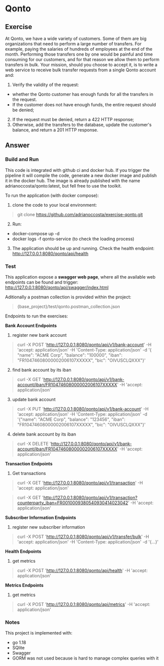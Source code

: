 # Qonto

## Exercise

At Qonto, we have a wide variety of customers.
Some of them are big organizations that need to perform a large number of transfers.
For example, paying the salaries of hundreds of employees at the end of the month.
Performing those transfers one by one would be painful and time consuming for our customers,
and for that reason we allow them to perform transfers in bulk.
Your mission, should you choose to accept it, is to write a web service to receive
bulk transfer requests from a single Qonto account and:
1. Verify the validity of the request:
* whether the Qonto customer has enough funds for all the transfers in the request.
* If the customer does not have enough funds, the entire request should be denied;
2. If the request must be denied, return a 422 HTTP response;
3. Otherwise, add the transfers to the database, update the customer's balance, and return a 201 HTTP response.

## Answer

### Build and Run

This code is integrated with github ci and docker hub.
If you trigger the pipeline it will compile the code, generate a new docker image and publish it in the docker hub.
The image is already published with the name adrianoccosta/qonto:latest, but fell free to use the toolkit.

To run the application (with docker compose):
1.	clone the code to your local environment:
>  git clone https://github.com/adrianoccosta/exercise-qonto.git
2.	Run:
*  docker-compose up -d
*  docker logs -f qonto-service (to check the loading process)
3.	The application should be up and running. Check the health endpoint: http://127.0.0.1:8080/qonto/api/health

### Test

This application expose a **swagger web page**, where all the available web endpoints can be found and trigger:
http://127.0.0.1:8080/qonto/api/swagger/index.html

Aditionally a postman collection is provided within the project:
>  {base_project}/test/qonto.postman_collection.json


Endpoints to run the exercises:

**Bank Account Endpoints**

1. register new bank account
> curl -X POST 'http://127.0.0.1:8080/qonto/api/v1/bank-account' -H 'accept: application/json' -H 'Content-Type: application/json' -d '{ "name": "ACME Corp", "balance": "100000", "iban": "FR10474608000002006107XXXXX", "bic": "OIVUSCLQXXX"}'
 
2. find bank account by its iban
> curl -X GET 'http://127.0.0.1:8080/qonto/api/v1/bank-account/iban/FR10474608000002006107XXXXX' -H 'accept: application/json'

3. update bank account
> curl -X PUT 'http://127.0.0.1:8080/qonto/api/v1/bank-account' -H 'accept: application/json' -H 'Content-Type: application/json' -d '{"name": "ACME Corp", "balance": "123456", "iban": "FR10474608000002006107XXXXX", "bic": "OIVUSCLQXXX"}'

4. delete bank account by its iban
> curl -X DELETE 'http://127.0.0.1:8080/qonto/api/v1/bank-account/iban/FR10474608000002006107XXXXX' -H 'accept: application/json'

**Transaction Endpoints**

1. Get transactions
> curl -X GET 'http://127.0.0.1:8080/qonto/api/v1/transaction' -H 'accept: application/json'

> curl -X GET 'http://127.0.0.1:8080/qonto/api/v1/transaction?counterparty_iban=FR0010009380540930414023042' -H 'accept: application/json'

**Subscriber Information Endpoints**

1. register new subscriber information
> curl -X POST 'http://127.0.0.1:8080/qonto/api/v1/transfer/bulk' -H 'accept: application/json' -H 'Content-Type: application/json' -d '{...}'

**Health Endpoints**

1. get metrics
> curl -X POST 'http://127.0.0.1:8080/qonto/api/health' -H 'accept: application/json'

**Metrics Endpoints**

1. get metrics
> curl -X POST 'http://127.0.0.1:8080/qonto/api/metrics' -H 'accept: application/json'

### Notes

This project is implemented with:
* go 1.18
* SQlite
* Swagger
* GORM was not used because is hard to manage complex queries with it
